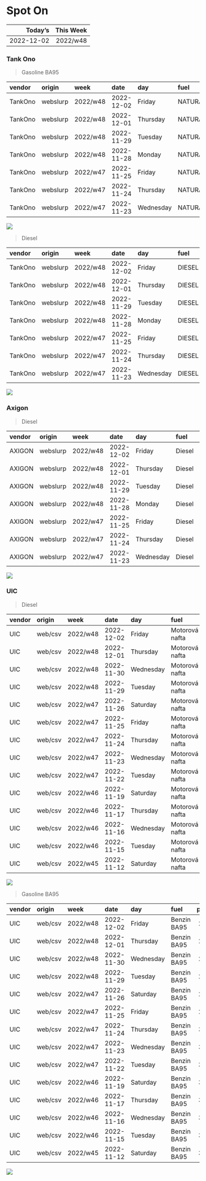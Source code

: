 Spot On
================

|    Today’s | This Week |
|-----------:|----------:|
| 2022-12-02 |  2022/w48 |

### Tank Ono

> Gasoline BA95

| vendor  | origin   | week     | date       | day       | fuel      | price | PriceVAT |
|:--------|:---------|:---------|:-----------|:----------|:----------|------:|---------:|
| TankOno | webslurp | 2022/w48 | 2022-12-02 | Friday    | NATURAL95 | 29.67 |     35.9 |
| TankOno | webslurp | 2022/w48 | 2022-12-01 | Thursday  | NATURAL95 | 29.67 |     35.9 |
| TankOno | webslurp | 2022/w48 | 2022-11-29 | Tuesday   | NATURAL95 | 31.32 |     37.9 |
| TankOno | webslurp | 2022/w48 | 2022-11-28 | Monday    | NATURAL95 | 31.32 |     37.9 |
| TankOno | webslurp | 2022/w47 | 2022-11-25 | Friday    | NATURAL95 | 31.32 |     37.9 |
| TankOno | webslurp | 2022/w47 | 2022-11-24 | Thursday  | NATURAL95 | 31.32 |     37.9 |
| TankOno | webslurp | 2022/w47 | 2022-11-23 | Wednesday | NATURAL95 | 31.32 |     37.9 |

<img src="SpotOn_files/figure-gfm/tono-ba95-1.png" style="display: block; margin: auto auto auto 0;" />

> Diesel

| vendor  | origin   | week     | date       | day       | fuel   | price | PriceVAT |
|:--------|:---------|:---------|:-----------|:----------|:-------|------:|---------:|
| TankOno | webslurp | 2022/w48 | 2022-12-02 | Friday    | DIESEL | 31.32 |     37.9 |
| TankOno | webslurp | 2022/w48 | 2022-12-01 | Thursday  | DIESEL | 31.32 |     37.9 |
| TankOno | webslurp | 2022/w48 | 2022-11-29 | Tuesday   | DIESEL | 32.15 |     38.9 |
| TankOno | webslurp | 2022/w48 | 2022-11-28 | Monday    | DIESEL | 32.15 |     38.9 |
| TankOno | webslurp | 2022/w47 | 2022-11-25 | Friday    | DIESEL | 32.15 |     38.9 |
| TankOno | webslurp | 2022/w47 | 2022-11-24 | Thursday  | DIESEL | 32.15 |     38.9 |
| TankOno | webslurp | 2022/w47 | 2022-11-23 | Wednesday | DIESEL | 32.15 |     38.9 |

<img src="SpotOn_files/figure-gfm/tono-diesel-1.png" style="display: block; margin: auto auto auto 0;" />

### Axigon

> Diesel

| vendor | origin   | week     | date       | day       | fuel   | price | PriceVAT |
|:-------|:---------|:---------|:-----------|:----------|:-------|------:|---------:|
| AXIGON | webslurp | 2022/w48 | 2022-12-02 | Friday    | Diesel |  32.6 |     39.5 |
| AXIGON | webslurp | 2022/w48 | 2022-12-01 | Thursday  | Diesel |  32.6 |     39.5 |
| AXIGON | webslurp | 2022/w48 | 2022-11-29 | Tuesday   | Diesel |  32.6 |     39.5 |
| AXIGON | webslurp | 2022/w48 | 2022-11-28 | Monday    | Diesel |  33.0 |     40.0 |
| AXIGON | webslurp | 2022/w47 | 2022-11-25 | Friday    | Diesel |  33.0 |     40.0 |
| AXIGON | webslurp | 2022/w47 | 2022-11-24 | Thursday  | Diesel |  33.0 |     40.0 |
| AXIGON | webslurp | 2022/w47 | 2022-11-23 | Wednesday | Diesel |  33.0 |     40.0 |

<img src="SpotOn_files/figure-gfm/axigon-diesel-1.png" style="display: block; margin: auto auto auto 0;" />

### UIC

> Diesel

| vendor | origin  | week     | date       | day       | fuel           | price | priceVAT |
|:-------|:--------|:---------|:-----------|:----------|:---------------|------:|---------:|
| UIC    | web/csv | 2022/w48 | 2022-12-02 | Friday    | Motorová nafta |  30.6 |     37.0 |
| UIC    | web/csv | 2022/w48 | 2022-12-01 | Thursday  | Motorová nafta |  30.7 |     37.1 |
| UIC    | web/csv | 2022/w48 | 2022-11-30 | Wednesday | Motorová nafta |  30.4 |     36.8 |
| UIC    | web/csv | 2022/w48 | 2022-11-29 | Tuesday   | Motorová nafta |  30.5 |     36.9 |
| UIC    | web/csv | 2022/w47 | 2022-11-26 | Saturday  | Motorová nafta |  30.8 |     37.3 |
| UIC    | web/csv | 2022/w47 | 2022-11-25 | Friday    | Motorová nafta |  31.0 |     37.5 |
| UIC    | web/csv | 2022/w47 | 2022-11-24 | Thursday  | Motorová nafta |  31.2 |     37.8 |
| UIC    | web/csv | 2022/w47 | 2022-11-23 | Wednesday | Motorová nafta |  31.4 |     38.0 |
| UIC    | web/csv | 2022/w47 | 2022-11-22 | Tuesday   | Motorová nafta |  31.4 |     38.0 |
| UIC    | web/csv | 2022/w46 | 2022-11-19 | Saturday  | Motorová nafta |  31.4 |     38.0 |
| UIC    | web/csv | 2022/w46 | 2022-11-17 | Thursday  | Motorová nafta |  31.9 |     38.6 |
| UIC    | web/csv | 2022/w46 | 2022-11-16 | Wednesday | Motorová nafta |  32.2 |     39.0 |
| UIC    | web/csv | 2022/w46 | 2022-11-15 | Tuesday   | Motorová nafta |  32.6 |     39.4 |
| UIC    | web/csv | 2022/w45 | 2022-11-12 | Saturday  | Motorová nafta |  33.1 |     40.1 |

<img src="SpotOn_files/figure-gfm/uic-diesel-1.png" style="display: block; margin: auto auto auto 0;" />

> Gasoline BA95

| vendor | origin  | week     | date       | day       | fuel        | price | priceVAT |
|:-------|:--------|:---------|:-----------|:----------|:------------|------:|---------:|
| UIC    | web/csv | 2022/w48 | 2022-12-02 | Friday    | Benzin BA95 |  29.2 |     35.3 |
| UIC    | web/csv | 2022/w48 | 2022-12-01 | Thursday  | Benzin BA95 |  29.4 |     35.6 |
| UIC    | web/csv | 2022/w48 | 2022-11-30 | Wednesday | Benzin BA95 |  29.0 |     35.1 |
| UIC    | web/csv | 2022/w48 | 2022-11-29 | Tuesday   | Benzin BA95 |  29.2 |     35.3 |
| UIC    | web/csv | 2022/w47 | 2022-11-26 | Saturday  | Benzin BA95 |  29.5 |     35.7 |
| UIC    | web/csv | 2022/w47 | 2022-11-25 | Friday    | Benzin BA95 |  29.8 |     36.1 |
| UIC    | web/csv | 2022/w47 | 2022-11-24 | Thursday  | Benzin BA95 |  30.0 |     36.3 |
| UIC    | web/csv | 2022/w47 | 2022-11-23 | Wednesday | Benzin BA95 |  30.2 |     36.5 |
| UIC    | web/csv | 2022/w47 | 2022-11-22 | Tuesday   | Benzin BA95 |  30.4 |     36.8 |
| UIC    | web/csv | 2022/w46 | 2022-11-19 | Saturday  | Benzin BA95 |  30.3 |     36.7 |
| UIC    | web/csv | 2022/w46 | 2022-11-17 | Thursday  | Benzin BA95 |  30.8 |     37.3 |
| UIC    | web/csv | 2022/w46 | 2022-11-16 | Wednesday | Benzin BA95 |  31.2 |     37.8 |
| UIC    | web/csv | 2022/w46 | 2022-11-15 | Tuesday   | Benzin BA95 |  31.7 |     38.4 |
| UIC    | web/csv | 2022/w45 | 2022-11-12 | Saturday  | Benzin BA95 |  32.3 |     39.1 |

<img src="SpotOn_files/figure-gfm/uic-ba95-1.png" style="display: block; margin: auto auto auto 0;" />
